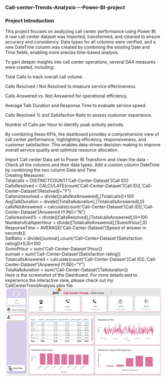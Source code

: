 ### Call-center-Trends-Analysis---Power-BI-project
### Project Introduction

This project focuses on analyzing call center performance using Power BI. A raw call center dataset was imported, transformed, and cleaned to ensure accuracy and consistency. Data types for all columns were verified, and a new DateTime column was created by combining the existing Date and Time fields, enabling more precise time-based analysis.

To gain deeper insights into call center operations, several DAX measures were created, including:

Total Calls to track overall call volume.

Calls Resolved / Not Resolved to measure service effectiveness.

Calls Answered vs. Not Answered for operational efficiency.

Average Talk Duration and Response Time to evaluate service speed.

Calls Resolved % and Satisfaction Ratio to assess customer experience.

Number of Calls per Hour to identify peak activity periods.

By combining these KPIs, the dashboard provides a comprehensive view of call center performance, highlighting efficiency, responsiveness, and customer satisfaction. This enables data-driven decision-making to improve overall service quality and optimize resource allocation.

Import Call center Data set to Power BI
Transform and clean the data - Check all the columns and their data types. 
Add a custom column DateTime by combining the two column Date and Time    
Creating Measures:     
Totalcalls = DISTINCTCOUNT('Call-Center-Dataset'[Call ID])        
CallsResolved = CALCULATE(count('Call-Center-Dataset'[Call ID]),'Call-Center-Dataset'[Resolved]="Y")     
Callsnotresolved = divide([callsNotAnswered],[Totalcalls])*100   
AvgTalkDuration = divide([Totaltalkduration],[TotalcallsAnswered],0)   
callsNotAnswered = calculate(count('Call-Center-Dataset'[Call ID]),'Call-Center-Dataset'[Answered (Y/N)]="N")    
Callsresolved% = divide([CallsResolved],[TotalcallsAnswered],0)*100    
NumberofcallsperHour = divide([TotalcallsAnswered],[SumofHour],0)   
ResponseTime = AVERAGE('Call-Center-Dataset'[Speed of answer in seconds])    
SatRatio = divide([sumsat],count('Call-Center-Dataset'[Satisfaction rating])*5,0)*100   
SumofHour = sum('Call-Center-Dataset'[Hour])   
sumsat = sum('Call-Center-Dataset'[Satisfaction rating])    
TotalcallsAnswered = calculate(count('Call-Center-Dataset'[Call ID]),'Call-Center-Dataset'[Answered (Y/N)]="Y")   
Totaltalkduration = sum('Call-Center-Dataset'[Talkduration])    
Here is the screenshot of the Dashboard. For more details and to experience the interactive view, please check out my CallCenterTrendAnalysis.pbix file.
![img alt](https://github.com/nsankareswari-70/Call-center-Trends-Analysis---Power-BI-project/blob/8feb68c9a8710658255e539a7cc693ce17c0ea75/calla1.png)
